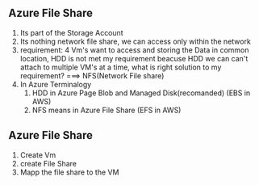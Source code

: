 ## Azure File Share 
   1. Its part of the Storage Account 
   2. Its nothing network file share, we can access only within the network  
   3. requirement: 4 Vm's want to access and storing the Data in common location, HDD is not met my requirement beacuse HDD we can can't attach to multiple VM's at a time, what is right solution to my requirement? ===> NFS(Network File share) 
   4. In Azure Terminalogy 
        1. HDD in Azure Page Blob and Managed Disk(recomanded) (EBS in AWS)
        2. NFS means in Azure File Share (EFS in AWS) 


## Azure File Share 
   1. Create Vm
   2. create File Share 
   3. Mapp the file share to the VM


